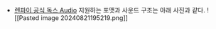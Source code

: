 - [렌파이 공식 독스 Audio](https://www.renpy.org/doc/html/audio.html)
지원하는 포맷과 사운드 구조는 아래 사진과 같다.
![[Pasted image 20240821195219.png]]